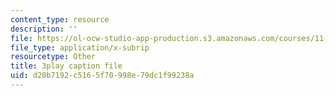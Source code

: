 ```yaml
---
content_type: resource
description: ''
file: https://ol-ocw-studio-app-production.s3.amazonaws.com/courses/11-382-water-diplomacy-spring-2021/d20b7192c5165f70998e79dc1f99238a_neBeTYziSLo.vtt
file_type: application/x-subrip
resourcetype: Other
title: 3play caption file
uid: d20b7192-c516-5f70-998e-79dc1f99238a
---
```

